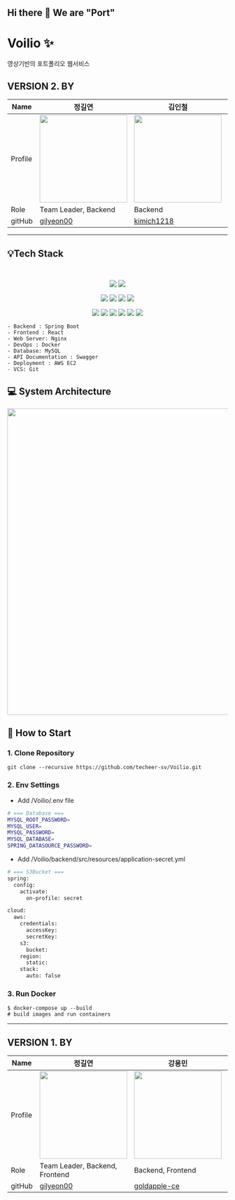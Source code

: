 ## Hi there 👋 We are "Port"

# Voilio ✨
영상기반의 포트폴리오 웹서비스

## VERSION 2. BY
| Name    | 정길연   |  김인철   |  양소연  |  김미영    |  김주언  |
| ------- | -------| ---------| ----- | -------- | -------- | 
| Profile | <img width="200px" src="https://avatars.githubusercontent.com/u/52391627?v=4">    | <img width="200px" src="https://avatars.githubusercontent.com/u/82080962?v=4" />  | <img width="200px" src="https://avatars.githubusercontent.com/u/125855539?v=4"/>    | <img width="200px" src="https://avatars.githubusercontent.com/u/96506175?v=4"/>  | <img width="200px" src="https://avatars.githubusercontent.com/u/91904079?v=4"/>  |
| Role    | Team Leader, Backend | Backend | Frontend   | Frontend | Backend |
| gitHub  | [gilyeon00](https://github.com/gilyeon00) | [kimich1218](https://github.com/kimich1218)   | [Xoeon](https://github.com/Xoeon)    |  [miyoung12](https://github.com/miyoung12) | [wndjs803](https://github.com/wndjs803) |

---

## 💡Tech Stack

<br>

<p align="center">
<img src="https://img.shields.io/badge/react-61DAFB?style=for-the-badge&logo=react&logoColor=black">
<img src="https://img.shields.io/badge/JavaScript-F7DF1E?style=for-the-badge&logo=JavaScript&logoColor=black">

</p>  
<p align="center">
<img src="https://img.shields.io/badge/Spring-6DB33F?style=for-the-badge&logo=SpringBoot&logoColor=white">
<img src="https://img.shields.io/badge/Spring Security-6DB33F?style=for-the-badge&logo=SpringSecurity&logoColor=white">
<img src="https://img.shields.io/badge/MySQL-4479A1?style=for-the-badge&logo=MySQL&logoColor=white"> <img src="https://img.shields.io/badge/NGINX-009639?style=for-the-badge&logo=NGINX&logoColor=white">
  </p>
<p align="center">
<img src="https://img.shields.io/badge/Amazon EC2-FF9900?style=for-the-badge&logo=Amazon EC2&logoColor=white"/>
<img src="https://img.shields.io/badge/Amazon S3-569A31?style=for-the-badge&logo=Amazon S3&logoColor=white"> 
<img src="https://img.shields.io/badge/GitKraken-179287?style=for-the-badge&logo=GitKraken&logoColor=white"> 
<img src="https://img.shields.io/badge/Docker-2496ED?style=for-the-badge&logo=Docker&logoColor=white"> 
<img src="https://img.shields.io/badge/Swagger-85EA2D?style=for-the-badge&logo=Swagger&logoColor=white">
<img src="https://img.shields.io/badge/GitHub Actions-2088FF?style=for-the-badge&logo=GitHub Actions&logoColor=white">

</p>

```
- Backend : Spring Boot
- Frontend : React
- Web Server: Nginx
- DevOps : Docker
- Database: MySQL
- API Documentation : Swagger
- Deployment : AWS EC2
- VCS: Git
```

## 💻 System Architecture
<img width = "700px" src="https://github.com/techeer-sv/Voilio/assets/52391627/2c3ea3a0-9c92-473a-9f71-bd4b4534a7f6"> 

## 🚀 How to Start

### 1. Clone Repository 

```
git clone --recursive https://github.com/techeer-sv/Voilio.git
```


### 2. Env Settings

- Add /Voilio/.env file

```bash
# === Database ===
MYSQL_ROOT_PASSWORD=
MYSQL_USER=
MYSQL_PASSWORD=
MYSQL_DATABASE=
SPRING_DATASOURCE_PASSWORD=
```

- Add /Voilio/backend/src/resources/application-secret.yml

```bash
# === S3Bucket ===
spring:
  config:
    activate:
      on-profile: secret

cloud:
  aws:
    credentials:
      accessKey: 
      secretKey: 
    s3:
      bucket: 
    region:
      static: 
    stack:
      auto: false
```

### 3. Run Docker

```
$ docker-compose up --build   
# build images and run containers
```

---

## VERSION 1. BY
| Name    | 정길연   |  강용민   | 김인철  |  백한결    |
| ------- | -------| ---------| ----- | -------- | 
| Profile | <img width="200px" src="https://avatars.githubusercontent.com/u/52391627?v=4">    | <img width="200px" src="https://avatars.githubusercontent.com/u/84130518?v=4" />  | <img width="200px" src="https://avatars.githubusercontent.com/u/82080962?v=4"/>    | <img width="200px" src="https://avatars.githubusercontent.com/u/76465887?v=4"/>  |
| Role    | Team Leader, Backend, Frontend | Backend, Frontend | Backend   | Backend |
| gitHub  | [gilyeon00](https://github.com/gilyeon00) | [goldapple-ce](https://github.com/goldapple-ce)   | [kimich1218](https://github.com/kimich1218)    |  [snake7667](https://github.com/snake7667) |


